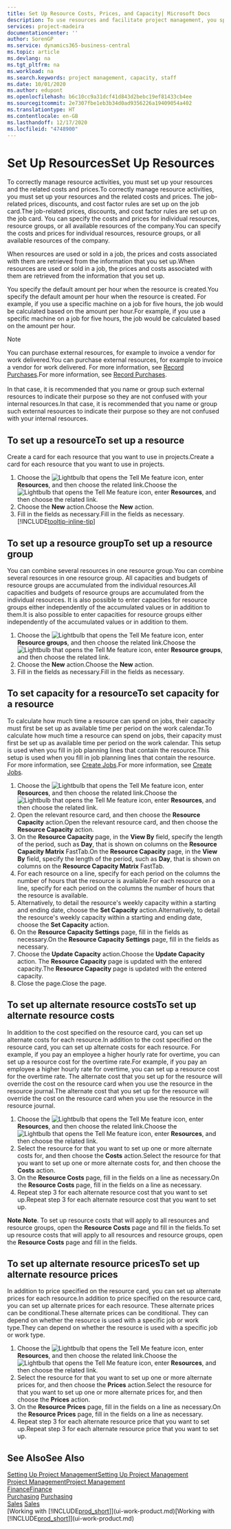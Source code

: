 ```yaml
---
title: Set Up Resource Costs, Prices, and Capacity| Microsoft Docs
description: To use resources and facilitate project management, you specify costs and prices for individual resources or resource groups, and set the resource capacity.
services: project-madeira
documentationcenter: ''
author: SorenGP
ms.service: dynamics365-business-central
ms.topic: article
ms.devlang: na
ms.tgt_pltfrm: na
ms.workload: na
ms.search.keywords: project management, capacity, staff
ms.date: 10/01/2020
ms.author: edupont
ms.openlocfilehash: b6c10cc9a31dcf41d843d2bebc19ef81433cb4ee
ms.sourcegitcommit: 2e7307fbe1eb3b34d0ad9356226a19409054a402
ms.translationtype: HT
ms.contentlocale: en-GB
ms.lasthandoff: 12/17/2020
ms.locfileid: "4748900"
---
```

# <a name="set-up-resources"></a><span data-ttu-id="46d40-103">Set Up Resources</span><span class="sxs-lookup"><span data-stu-id="46d40-103">Set Up Resources</span></span>
<span data-ttu-id="46d40-104">To correctly manage resource activities, you must set up your resources and the related costs and prices.</span><span class="sxs-lookup"><span data-stu-id="46d40-104">To correctly manage resource activities, you must set up your resources and the related costs and prices.</span></span> <span data-ttu-id="46d40-105">The job-related prices, discounts, and cost factor rules are set up on the job card.</span><span class="sxs-lookup"><span data-stu-id="46d40-105">The job-related prices, discounts, and cost factor rules are set up on the job card.</span></span> <span data-ttu-id="46d40-106">You can specify the costs and prices for individual resources, resource groups, or all available resources of the company.</span><span class="sxs-lookup"><span data-stu-id="46d40-106">You can specify the costs and prices for individual resources, resource groups, or all available resources of the company.</span></span>

<span data-ttu-id="46d40-107">When resources are used or sold in a job, the prices and costs associated with them are retrieved from the information that you set up.</span><span class="sxs-lookup"><span data-stu-id="46d40-107">When resources are used or sold in a job, the prices and costs associated with them are retrieved from the information that you set up.</span></span>

<span data-ttu-id="46d40-108">You specify the default amount per hour when the resource is created.</span><span class="sxs-lookup"><span data-stu-id="46d40-108">You specify the default amount per hour when the resource is created.</span></span> <span data-ttu-id="46d40-109">For example, if you use a specific machine on a job for five hours, the job would be calculated based on the amount per hour.</span><span class="sxs-lookup"><span data-stu-id="46d40-109">For example, if you use a specific machine on a job for five hours, the job would be calculated based on the amount per hour.</span></span>

> [!NOTE]
> <span data-ttu-id="46d40-110">You can purchase external resources, for example to invoice a vendor for work delivered.</span><span class="sxs-lookup"><span data-stu-id="46d40-110">You can purchase external resources, for example to invoice a vendor for work delivered.</span></span> <span data-ttu-id="46d40-111">For more information, see [Record Purchases](purchasing-how-record-purchases.md).</span><span class="sxs-lookup"><span data-stu-id="46d40-111">For more information, see [Record Purchases](purchasing-how-record-purchases.md).</span></span><br /><br />
> <span data-ttu-id="46d40-112">In that case, it is recommended that you name or group such external resources to indicate their purpose so they are not confused with your internal resources.</span><span class="sxs-lookup"><span data-stu-id="46d40-112">In that case, it is recommended that you name or group such external resources to indicate their purpose so they are not confused with your internal resources.</span></span>

## <a name="to-set-up-a-resource"></a><span data-ttu-id="46d40-113">To set up a resource</span><span class="sxs-lookup"><span data-stu-id="46d40-113">To set up a resource</span></span>
<span data-ttu-id="46d40-114">Create a card for each resource that you want to use in projects.</span><span class="sxs-lookup"><span data-stu-id="46d40-114">Create a card for each resource that you want to use in projects.</span></span>

1. <span data-ttu-id="46d40-115">Choose the ![Lightbulb that opens the Tell Me feature](media/ui-search/search_small.png "Tell me what you want to do") icon, enter **Resources**, and then choose the related link.</span><span class="sxs-lookup"><span data-stu-id="46d40-115">Choose the ![Lightbulb that opens the Tell Me feature](media/ui-search/search_small.png "Tell me what you want to do") icon, enter **Resources**, and then choose the related link.</span></span>
2. <span data-ttu-id="46d40-116">Choose the **New** action.</span><span class="sxs-lookup"><span data-stu-id="46d40-116">Choose the **New** action.</span></span>
3. <span data-ttu-id="46d40-117">Fill in the fields as necessary.</span><span class="sxs-lookup"><span data-stu-id="46d40-117">Fill in the fields as necessary.</span></span> [!INCLUDE[tooltip-inline-tip](includes/tooltip-inline-tip_md.md)]  

## <a name="to-set-up-a-resource-group"></a><span data-ttu-id="46d40-118">To set up a resource group</span><span class="sxs-lookup"><span data-stu-id="46d40-118">To set up a resource group</span></span>
<span data-ttu-id="46d40-119">You can combine several resources in one resource group.</span><span class="sxs-lookup"><span data-stu-id="46d40-119">You can combine several resources in one resource group.</span></span> <span data-ttu-id="46d40-120">All capacities and budgets of resource groups are accumulated from the individual resources.</span><span class="sxs-lookup"><span data-stu-id="46d40-120">All capacities and budgets of resource groups are accumulated from the individual resources.</span></span> <span data-ttu-id="46d40-121">It is also possible to enter capacities for resource groups either independently of the accumulated values or in addition to them.</span><span class="sxs-lookup"><span data-stu-id="46d40-121">It is also possible to enter capacities for resource groups either independently of the accumulated values or in addition to them.</span></span>

1. <span data-ttu-id="46d40-122">Choose the ![Lightbulb that opens the Tell Me feature](media/ui-search/search_small.png "Tell me what you want to do") icon, enter **Resource groups**, and then choose the related link.</span><span class="sxs-lookup"><span data-stu-id="46d40-122">Choose the ![Lightbulb that opens the Tell Me feature](media/ui-search/search_small.png "Tell me what you want to do") icon, enter **Resource groups**, and then choose the related link.</span></span>
2. <span data-ttu-id="46d40-123">Choose the **New** action.</span><span class="sxs-lookup"><span data-stu-id="46d40-123">Choose the **New** action.</span></span>
3. <span data-ttu-id="46d40-124">Fill in the fields as necessary.</span><span class="sxs-lookup"><span data-stu-id="46d40-124">Fill in the fields as necessary.</span></span>

## <a name="to-set-capacity-for-a-resource"></a><span data-ttu-id="46d40-125">To set capacity for a resource</span><span class="sxs-lookup"><span data-stu-id="46d40-125">To set capacity for a resource</span></span>
<span data-ttu-id="46d40-126">To calculate how much time a resource can spend on jobs, their capacity must first be set up as available time per period on the work calendar.</span><span class="sxs-lookup"><span data-stu-id="46d40-126">To calculate how much time a resource can spend on jobs, their capacity must first be set up as available time per period on the work calendar.</span></span> <span data-ttu-id="46d40-127">This setup is used when you fill in job planning lines that contain the resource.</span><span class="sxs-lookup"><span data-stu-id="46d40-127">This setup is used when you fill in job planning lines that contain the resource.</span></span> <span data-ttu-id="46d40-128">For more information, see [Create Jobs](projects-how-create-jobs.md).</span><span class="sxs-lookup"><span data-stu-id="46d40-128">For more information, see [Create Jobs](projects-how-create-jobs.md).</span></span>

1. <span data-ttu-id="46d40-129">Choose the ![Lightbulb that opens the Tell Me feature](media/ui-search/search_small.png "Tell me what you want to do") icon, enter **Resources**, and then choose the related link.</span><span class="sxs-lookup"><span data-stu-id="46d40-129">Choose the ![Lightbulb that opens the Tell Me feature](media/ui-search/search_small.png "Tell me what you want to do") icon, enter **Resources**, and then choose the related link.</span></span>
2. <span data-ttu-id="46d40-130">Open the relevant resource card, and then choose the **Resource Capacity** action.</span><span class="sxs-lookup"><span data-stu-id="46d40-130">Open the relevant resource card, and then choose the **Resource Capacity** action.</span></span>
3. <span data-ttu-id="46d40-131">On the **Resource Capacity** page, in the **View By** field, specify the length of the period, such as **Day**, that is shown on columns on the **Resource Capacity Matrix** FastTab.</span><span class="sxs-lookup"><span data-stu-id="46d40-131">On the **Resource Capacity** page, in the **View By** field, specify the length of the period, such as **Day**, that is shown on columns on the **Resource Capacity Matrix** FastTab.</span></span>
4. <span data-ttu-id="46d40-132">For each resource on a line, specify for each period on the columns the number of hours that the resource is available.</span><span class="sxs-lookup"><span data-stu-id="46d40-132">For each resource on a line, specify for each period on the columns the number of hours that the resource is available.</span></span>
5. <span data-ttu-id="46d40-133">Alternatively, to detail the resource's weekly capacity within a starting and ending date, choose the **Set Capacity** action.</span><span class="sxs-lookup"><span data-stu-id="46d40-133">Alternatively, to detail the resource's weekly capacity within a starting and ending date, choose the **Set Capacity** action.</span></span>
6. <span data-ttu-id="46d40-134">On the **Resource Capacity Settings** page, fill in the fields as necessary.</span><span class="sxs-lookup"><span data-stu-id="46d40-134">On the **Resource Capacity Settings** page, fill in the fields as necessary.</span></span>
7. <span data-ttu-id="46d40-135">Choose the **Update Capacity** action.</span><span class="sxs-lookup"><span data-stu-id="46d40-135">Choose the **Update Capacity** action.</span></span> <span data-ttu-id="46d40-136">The **Resource Capacity** page is updated with the entered capacity.</span><span class="sxs-lookup"><span data-stu-id="46d40-136">The **Resource Capacity** page is updated with the entered capacity.</span></span>
8. <span data-ttu-id="46d40-137">Close the page.</span><span class="sxs-lookup"><span data-stu-id="46d40-137">Close the page.</span></span>

## <a name="to-set-up-alternate-resource-costs"></a><span data-ttu-id="46d40-138">To set up alternate resource costs</span><span class="sxs-lookup"><span data-stu-id="46d40-138">To set up alternate resource costs</span></span>
<span data-ttu-id="46d40-139">In addition to the cost specified on the resource card, you can set up alternate costs for each resource.</span><span class="sxs-lookup"><span data-stu-id="46d40-139">In addition to the cost specified on the resource card, you can set up alternate costs for each resource.</span></span> <span data-ttu-id="46d40-140">For example, if you pay an employee a higher hourly rate for overtime, you can set up a resource cost for the overtime rate.</span><span class="sxs-lookup"><span data-stu-id="46d40-140">For example, if you pay an employee a higher hourly rate for overtime, you can set up a resource cost for the overtime rate.</span></span> <span data-ttu-id="46d40-141">The alternate cost that you set up for the resource will override the cost on the resource card when you use the resource in the resource journal.</span><span class="sxs-lookup"><span data-stu-id="46d40-141">The alternate cost that you set up for the resource will override the cost on the resource card when you use the resource in the resource journal.</span></span>

1. <span data-ttu-id="46d40-142">Choose the ![Lightbulb that opens the Tell Me feature](media/ui-search/search_small.png "Tell me what you want to do") icon, enter **Resources**, and then choose the related link.</span><span class="sxs-lookup"><span data-stu-id="46d40-142">Choose the ![Lightbulb that opens the Tell Me feature](media/ui-search/search_small.png "Tell me what you want to do") icon, enter **Resources**, and then choose the related link.</span></span>  
2. <span data-ttu-id="46d40-143">Select the resource for that you want to set up one or more alternate costs for, and then choose the **Costs** action.</span><span class="sxs-lookup"><span data-stu-id="46d40-143">Select the resource for that you want to set up one or more alternate costs for, and then choose the **Costs** action.</span></span>  
3. <span data-ttu-id="46d40-144">On the **Resource Costs** page, fill in the fields on a line as necessary.</span><span class="sxs-lookup"><span data-stu-id="46d40-144">On the **Resource Costs** page, fill in the fields on a line as necessary.</span></span>  
4. <span data-ttu-id="46d40-145">Repeat step 3 for each alternate resource cost that you want to set up.</span><span class="sxs-lookup"><span data-stu-id="46d40-145">Repeat step 3 for each alternate resource cost that you want to set up.</span></span>

<span data-ttu-id="46d40-146">**Note**.</span><span class="sxs-lookup"><span data-stu-id="46d40-146">**Note**.</span></span> <span data-ttu-id="46d40-147">To set up resource costs that will apply to all resources and resource groups, open the **Resource Costs** page and fill in the fields.</span><span class="sxs-lookup"><span data-stu-id="46d40-147">To set up resource costs that will apply to all resources and resource groups, open the **Resource Costs** page and fill in the fields.</span></span>

## <a name="to-set-up-alternate-resource-prices"></a><span data-ttu-id="46d40-148">To set up alternate resource prices</span><span class="sxs-lookup"><span data-stu-id="46d40-148">To set up alternate resource prices</span></span>
<span data-ttu-id="46d40-149">In addition to price specified on the resource card, you can set up alternate prices for each resource.</span><span class="sxs-lookup"><span data-stu-id="46d40-149">In addition to price specified on the resource card, you can set up alternate prices for each resource.</span></span> <span data-ttu-id="46d40-150">These alternate prices can be conditional.</span><span class="sxs-lookup"><span data-stu-id="46d40-150">These alternate prices can be conditional.</span></span> <span data-ttu-id="46d40-151">They can depend on whether the resource is used with a specific job or work type.</span><span class="sxs-lookup"><span data-stu-id="46d40-151">They can depend on whether the resource is used with a specific job or work type.</span></span>

1. <span data-ttu-id="46d40-152">Choose the ![Lightbulb that opens the Tell Me feature](media/ui-search/search_small.png "Tell me what you want to do") icon, enter **Resources**, and then choose the related link.</span><span class="sxs-lookup"><span data-stu-id="46d40-152">Choose the ![Lightbulb that opens the Tell Me feature](media/ui-search/search_small.png "Tell me what you want to do") icon, enter **Resources**, and then choose the related link.</span></span>
2. <span data-ttu-id="46d40-153">Select the resource for that you want to set up one or more alternate prices for, and then choose the **Prices** action.</span><span class="sxs-lookup"><span data-stu-id="46d40-153">Select the resource for that you want to set up one or more alternate prices for, and then choose the **Prices** action.</span></span>
3. <span data-ttu-id="46d40-154">On the **Resource Prices** page, fill in the fields on a line as necessary.</span><span class="sxs-lookup"><span data-stu-id="46d40-154">On the **Resource Prices** page, fill in the fields on a line as necessary.</span></span>
4. <span data-ttu-id="46d40-155">Repeat step 3 for each alternate resource price that you want to set up.</span><span class="sxs-lookup"><span data-stu-id="46d40-155">Repeat step 3 for each alternate resource price that you want to set up.</span></span>

## <a name="see-also"></a><span data-ttu-id="46d40-156">See Also</span><span class="sxs-lookup"><span data-stu-id="46d40-156">See Also</span></span>
[<span data-ttu-id="46d40-157">Setting Up Project Management</span><span class="sxs-lookup"><span data-stu-id="46d40-157">Setting Up Project Management</span></span>](projects-setup-projects.md)  
[<span data-ttu-id="46d40-158">Project Management</span><span class="sxs-lookup"><span data-stu-id="46d40-158">Project Management</span></span>](projects-manage-projects.md)  
[<span data-ttu-id="46d40-159">Finance</span><span class="sxs-lookup"><span data-stu-id="46d40-159">Finance</span></span>](finance.md)  
<span data-ttu-id="46d40-160">[Purchasing](purchasing-manage-purchasing.md)       </span><span class="sxs-lookup"><span data-stu-id="46d40-160">[Purchasing](purchasing-manage-purchasing.md)       </span></span>  
<span data-ttu-id="46d40-161">[Sales](sales-manage-sales.md)    </span><span class="sxs-lookup"><span data-stu-id="46d40-161">[Sales](sales-manage-sales.md)    </span></span>  
<span data-ttu-id="46d40-162">[Working with [!INCLUDE[prod_short](includes/prod_short.md)]](ui-work-product.md)</span><span class="sxs-lookup"><span data-stu-id="46d40-162">[Working with [!INCLUDE[prod_short](includes/prod_short.md)]](ui-work-product.md)</span></span>  
